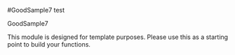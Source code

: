 #GoodSample7 test

GoodSample7

This module is designed for template purposes.
Please use this as a starting point to build your functions.

